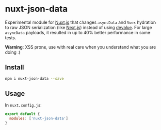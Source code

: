 # nuxt-json-data

Experimental module for [Nuxt.js](https://nuxtjs.org) that changes `asyncData` and `Vuex` hydration to raw JSON serialization (like [Next.js](https://nextjs.org)) instead of using [devalue](https://www.npmjs.com/package/@nuxt/devalue). For large `asyncData` payloads, it resulted in up to 40% better performance in some tests.

**Warning**: XSS prone, use with real care when you understand what you are doing :) 

## Install

```sh
npm i nuxt-json-data --save
```

## Usage

In `nuxt.config.js`:

```js
export default {
  modules: ['nuxt-json-data']
}
```
